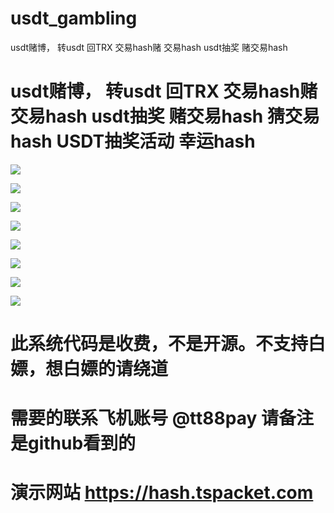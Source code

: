 # usdt_gambling
usdt赌博， 转usdt 回TRX 交易hash赌 交易hash usdt抽奖 赌交易hash
# usdt赌博， 转usdt 回TRX 交易hash赌 交易hash usdt抽奖 赌交易hash 猜交易hash USDT抽奖活动  幸运hash


![](https://www.showdoc.com.cn/server/api/attachment/visitFile?sign=27c0c04405d7f5b07f02415f714e8c32)

![](https://www.showdoc.com.cn/server/api/attachment/visitFile?sign=b8b0b349d0073e4d0109d4ad55762bb2)

![](https://www.showdoc.com.cn/server/api/attachment/visitFile?sign=9aabe1da919948962152ca34cb37e4b6)

![](https://www.showdoc.com.cn/server/api/attachment/visitFile?sign=4d7afee57162cdab3b35f8a725c09c33)


![](https://www.showdoc.com.cn/server/api/attachment/visitFile?sign=11c6867d16864e0710d3317015acd59a)

![](https://www.showdoc.com.cn/server/api/attachment/visitFile?sign=330cbf8eff5cec4aacfd4e047999c8ed)

![](https://www.showdoc.com.cn/server/api/attachment/visitFile?sign=863985deed371c1bd0c6441ae6f9fcd8)

![](https://www.showdoc.com.cn/server/api/attachment/visitFile?sign=5a42821f1b1d680f662752e1d10c829b)

# 此系统代码是收费，不是开源。不支持白嫖，想白嫖的请绕道
# 需要的联系飞机账号 @tt88pay 请备注是github看到的


# 演示网站   https://hash.tspacket.com
